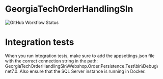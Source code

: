 # GeorgiaTechOrderHandlingSln
![GitHub Workflow Status](https://img.shields.io/github/actions/workflow/status/tamaspalya/GeorgiaTechOrderHandlingSln/dotnet-tests.yml)
# Integration tests
When you run integration tests, make sure to add the appsettings.json file with the correct connection string in the path: GeorgiaTechOrderHandlingSln\Webshop.Order.Persistence.Test\bin\Debug\net7.0. Also ensure that the SQL Server instance is running in Docker.
